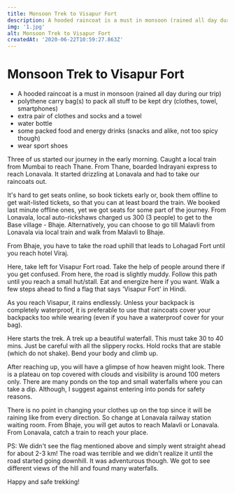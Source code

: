 ```yaml
---
title: Monsoon Trek to Visapur Fort
description: A hooded raincoat is a must in monsoon (rained all day during our trip)
img: '1.jpg'
alt: Monsoon Trek to Visapur Fort
createdAt: '2020-06-22T10:59:27.863Z'
---
```


# Monsoon Trek to Visapur Fort

- A hooded raincoat is a must in monsoon (rained all day during our trip)
- polythene carry bag(s) to pack all stuff to be kept dry (clothes, towel, smartphones)
- extra pair of clothes and socks and a towel
- water bottle
- some packed food and energy drinks (snacks and alike, not too spicy though)
- wear sport shoes

Three of us started our journey in the early morning. Caught a local train from Mumbai to reach Thane. From Thane, boarded Indrayani express to reach Lonavala. It started drizzling at Lonavala and had to take our raincoats out.

It's hard to get seats online, so book tickets early or, book them offline to get wait-listed tickets, so that you can at least board the train. We booked last minute offline ones, yet we got seats for some part of the journey. From Lonavala, local auto-rickshaws charged us 300 (3 people) to get to the Base village - Bhaje. Alternatively, you can choose to go till Malavli from Lonavala via local train and walk from Malavli to Bhaje.

From Bhaje, you have to take the road uphill that leads to Lohagad Fort until you reach hotel Viraj.

<v-img src="/monsoon-trek/images/1.jpg" alt="Monsoon trek"></v-img>

Here, take left for Visapur Fort road. Take the help of people around there if you get confused. From here, the road is slightly muddy. Follow this path until you reach a small hut/stall. Eat and energize here if you want. Walk a few steps ahead to find a flag that says 'Visapur Fort' in Hindi.

As you reach Visapur, it rains endlessly. Unless your backpack is completely waterproof, it is preferable to use that raincoats cover your backpacks too while wearing (even if you have a waterproof cover for your bag).

<v-img src="/monsoon-trek/images/2.jpg" alt="Monsoon trek"></v-img>

Here starts the trek. A trek up a beautiful waterfall. This must take 30 to 40 mins. Just be careful with all the slippery rocks. Hold rocks that are stable (which do not shake). Bend your body and climb up.

<v-img src="/monsoon-trek/images/3.png" alt="Monsoon trek"></v-img>

After reaching up, you will have a glimpse of how heaven might look. There is a plateau on top covered with clouds and visibility is around 100 meters only. There are many ponds on the top and small waterfalls where you can take a dip. Although, I suggest against entering into ponds for safety reasons.

There is no point in changing your clothes up on the top since it will be raining like from every direction. So change at Lonavala railway station waiting room. From Bhaje, you will get autos to reach Malavli or Lonavala. From Lonavala, catch a train to reach your place.

PS: We didn't see the flag mentioned above and simply went straight ahead for about 2-3 km! The road was terrible and we didn't realize it until the road started going downhill. It was adventurous though. We got to see different views of the hill and found many waterfalls.

Happy and safe trekking!
